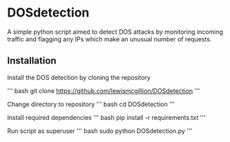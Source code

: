 # DOSdetection
A simple python script aimed to detect DOS attacks by monitoring incoming traffic and flagging any IPs which make an unusual number of requests.

## Installation
Install the DOS detection by cloning the repository

''' bash
git clone https://github.com/lewismcgillion/DOSdetection
'''

Change directory to repository
''' bash
cd DOSdetection
'''

Install required dependencies 
''' bash
pip install -r requirements.txt
'''

Run script as superuser
''' bash
sudo python DOSdetection.py
'''
